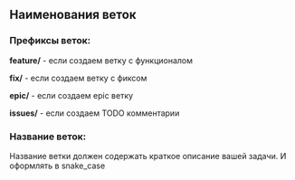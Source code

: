 ## Наименования веток
### Префиксы веток:

<b>feature/</b> - если создаем ветку с функционалом

<b>fix/</b> - если создаем ветку с фиксом

<b>epic/</b> - если создаем epic ветку

<b>issues/</b> - если создаем TODO комментарии

### Название веток:

Название ветки должен содержать краткое описание вашей задачи. И оформлять в snake_case